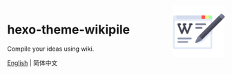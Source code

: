 <img src="source/images/logo.png" alt="logo" height="120" align="right" />

# hexo-theme-wikipile
Compile your ideas using wiki.

[English](./README.md) | 简体中文
